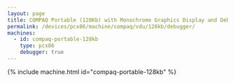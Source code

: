 ```yaml
---
layout: page
title: COMPAQ Portable (128Kb) with Monochrome Graphics Display and Debugger
permalink: /devices/pcx86/machine/compaq/vdu/128kb/debugger/
machines:
  - id: compaq-portable-128kb
    type: pcx86
    debugger: true
---
```


{% include machine.html id="compaq-portable-128kb" %}
